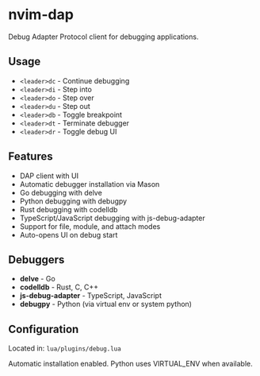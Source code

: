 # nvim-dap

Debug Adapter Protocol client for debugging applications.

## Usage

- `<leader>dc` - Continue debugging
- `<leader>di` - Step into
- `<leader>do` - Step over
- `<leader>du` - Step out
- `<leader>db` - Toggle breakpoint
- `<leader>dt` - Terminate debugger
- `<leader>dr` - Toggle debug UI

## Features

- DAP client with UI
- Automatic debugger installation via Mason
- Go debugging with delve
- Python debugging with debugpy
- Rust debugging with codelldb
- TypeScript/JavaScript debugging with js-debug-adapter
- Support for file, module, and attach modes
- Auto-opens UI on debug start

## Debuggers

- **delve** - Go
- **codelldb** - Rust, C, C++
- **js-debug-adapter** - TypeScript, JavaScript
- **debugpy** - Python (via virtual env or system python)

## Configuration

Located in: `lua/plugins/debug.lua`

Automatic installation enabled. Python uses VIRTUAL_ENV when available.
